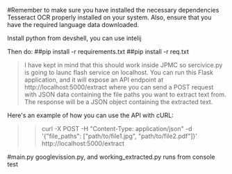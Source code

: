 #Remember to make sure you have installed the necessary dependencies Tesseract OCR properly installed on your system. Also, ensure that you have the required language data downloaded.

Install python from devshell, you can use intelij

Then do:
##pip install -r requirements.txt
##pip install -r req.txt


>  I have kept in mind that this should work inside JPMC
> so sercivice.py is going to launc flash service on localhost. 
> You can run this Flask application, and it will expose an API endpoint at http://localhost:5000/extract where you can send a POST request with JSON data containing the file paths you want to extract text from. The response will be a JSON object containing the extracted text.

Here's an example of how you can use the API with cURL:
>> curl -X POST -H "Content-Type: application/json" -d '{"file_paths": ["path/to/file1.jpg", "path/to/file2.pdf"]}' http://localhost:5000/extract


#main.py googlevission.py, and working_extracted.py runs from console
test

